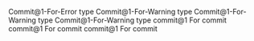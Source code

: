 Commit@1-For-Error type
Commit@1-For-Warning type
Commit@1-For-Warning type
Commit@1-For-Warning type
commit@1 For commit
commit@1 For commit
commit@1 For commit
